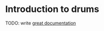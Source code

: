 # Introduction to drums

TODO: write [great documentation](http://jacobian.org/writing/what-to-write/)
